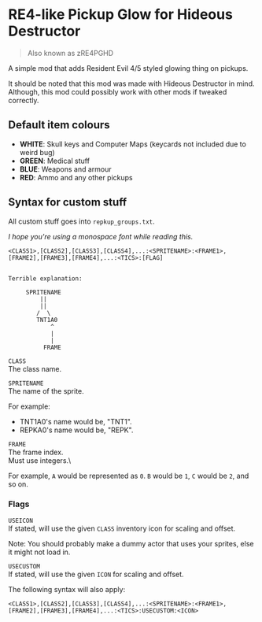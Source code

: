 # RE4-like Pickup Glow for Hideous Destructor
> Also known as zRE4PGHD

A simple mod that adds Resident Evil 4/5 styled glowing thing on pickups.

It should be noted that this mod was made with Hideous Destructor in mind.\
Although, this mod could possibly work with other mods if tweaked correctly.

## Default item colours
* **WHITE**: Skull keys and Computer Maps (keycards not included due to weird bug)
* **GREEN**: Medical stuff
* **BLUE**: Weapons and armour
* **RED**: Ammo and any other pickups


## Syntax for custom stuff

All custom stuff goes into `repkup_groups.txt`.

*I hope you're using a monospace font while reading this.*
```
<CLASS1>,[CLASS2],[CLASS3],[CLASS4],...:<SPRITENAME>:<FRAME1>,[FRAME2],[FRAME3],[FRAME4],...:<TICS>:[FLAG]


Terrible explanation:

     SPRITENAME
         ||
         ||
        /  \
        TNT1A0
            ^
            |
            |
          FRAME

```

`CLASS`\
The class name.

`SPRITENAME`\
The name of the sprite.

For example:
* TNT1A0's name would be, "TNT1".
* REPKA0's name would be, "REPK".


`FRAME`\
The frame index.\
Must use integers.\

For example, `A` would be represented as `0`. `B` would be `1`, `C` would be `2`, and so on.

### Flags
`USEICON`\
If stated, will use the given `CLASS` inventory icon for scaling and offset.

Note: You should probably make a dummy actor that uses your sprites, else it might not load in.

`USECUSTOM`\
If stated, will use the given `ICON` for scaling and offset.

The following syntax will also apply:
```
<CLASS1>,[CLASS2],[CLASS3],[CLASS4],...:<SPRITENAME>:<FRAME1>,[FRAME2],[FRAME3],[FRAME4],...:<TICS>:USECUSTOM:<ICON>
```
